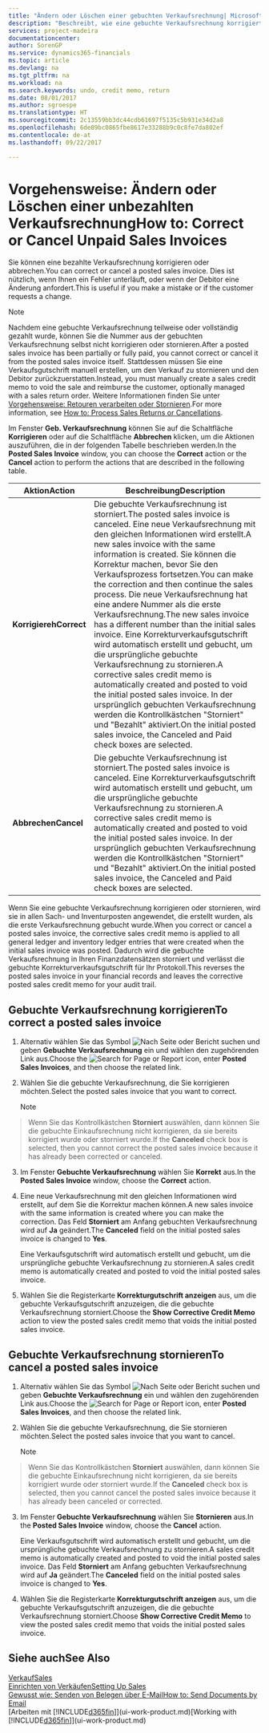 ```yaml
---
title: "Ändern oder Löschen einer gebuchten Verkaufsrechnung| Microsoft Docs"
description: "Beschreibt, wie eine gebuchte Verkaufsrechnung korrigiert, rückgängig gemacht oder eine Gutschrift angewendet wird."
services: project-madeira
documentationcenter: 
author: SorenGP
ms.service: dynamics365-financials
ms.topic: article
ms.devlang: na
ms.tgt_pltfrm: na
ms.workload: na
ms.search.keywords: undo, credit memo, return
ms.date: 08/01/2017
ms.author: sgroespe
ms.translationtype: HT
ms.sourcegitcommit: 2c13559bb3dc44cdb61697f5135c5b931e34d2a8
ms.openlocfilehash: 6de89bc0865fbe8617e33288b9c0c8fe7da802ef
ms.contentlocale: de-at
ms.lasthandoff: 09/22/2017

---
```

# <a name="how-to-correct-or-cancel-unpaid-sales-invoices"></a><span data-ttu-id="6abe3-103">Vorgehensweise: Ändern oder Löschen einer unbezahlten Verkaufsrechnung</span><span class="sxs-lookup"><span data-stu-id="6abe3-103">How to: Correct or Cancel Unpaid Sales Invoices</span></span>
<span data-ttu-id="6abe3-104">Sie können eine bezahlte Verkaufsrechnung korrigieren oder abbrechen.</span><span class="sxs-lookup"><span data-stu-id="6abe3-104">You can correct or cancel a posted sales invoice.</span></span> <span data-ttu-id="6abe3-105">Dies ist nützlich, wenn Ihnen ein Fehler unterläuft, oder wenn der Debitor eine Änderung anfordert.</span><span class="sxs-lookup"><span data-stu-id="6abe3-105">This is useful if you make a mistake or if the customer requests a change.</span></span>

> [!NOTE]  
>   <span data-ttu-id="6abe3-106">Nachdem eine gebuchte Verkaufsrechnung teilweise oder vollständig gezahlt wurde, können Sie die Nummer aus der gebuchten Verkaufsrechnung selbst nicht korrigieren oder stornieren.</span><span class="sxs-lookup"><span data-stu-id="6abe3-106">After a posted sales invoice has been partially or fully paid, you cannot correct or cancel it from the posted sales invoice itself.</span></span> <span data-ttu-id="6abe3-107">Stattdessen müssen Sie eine Verkaufsgutschrift manuell erstellen, um den Verkauf zu stornieren und den Debitor zurückzuerstatten.</span><span class="sxs-lookup"><span data-stu-id="6abe3-107">Instead, you must manually create a sales credit memo to void the sale and reimburse the customer, optionally managed with a sales return order.</span></span> <span data-ttu-id="6abe3-108">Weitere Informationen finden Sie unter [Vorgehensweise: Retouren verarbeiten oder Stornieren](sales-how-process-sales-returns-cancellations.md).</span><span class="sxs-lookup"><span data-stu-id="6abe3-108">For more information, see [How to: Process Sales Returns or Cancellations](sales-how-process-sales-returns-cancellations.md).</span></span>

<span data-ttu-id="6abe3-109">Im Fenster **Geb. Verkaufsrechnung** können Sie auf die Schaltfläche **Korrigieren** oder auf die Schaltfläche **Abbrechen** klicken, um die Aktionen auszuführen, die in der folgenden Tabelle beschrieben werden.</span><span class="sxs-lookup"><span data-stu-id="6abe3-109">In the **Posted Sales Invoice** window, you can choose the **Correct** action or the **Cancel** action to perform the actions that are described in the following table.</span></span>

| <span data-ttu-id="6abe3-110">Aktion</span><span class="sxs-lookup"><span data-stu-id="6abe3-110">Action</span></span> | <span data-ttu-id="6abe3-111">Beschreibung</span><span class="sxs-lookup"><span data-stu-id="6abe3-111">Description</span></span> |
| --- | --- |
| <span data-ttu-id="6abe3-112">**Korrigiereh**</span><span class="sxs-lookup"><span data-stu-id="6abe3-112">**Correct**</span></span> |<span data-ttu-id="6abe3-113">Die gebuchte Verkaufsrechnung ist storniert.</span><span class="sxs-lookup"><span data-stu-id="6abe3-113">The posted sales invoice is canceled.</span></span> <span data-ttu-id="6abe3-114">Eine neue Verkaufsrechnung mit den gleichen Informationen wird erstellt.</span><span class="sxs-lookup"><span data-stu-id="6abe3-114">A new sales invoice with the same information is created.</span></span> <span data-ttu-id="6abe3-115">Sie können die Korrektur machen, bevor Sie den Verkaufsprozess fortsetzen.</span><span class="sxs-lookup"><span data-stu-id="6abe3-115">You can make the correction and then continue the sales process.</span></span> <span data-ttu-id="6abe3-116">Die neue Verkaufsrechnung hat eine andere Nummer als die erste Verkaufsrechnung.</span><span class="sxs-lookup"><span data-stu-id="6abe3-116">The new sales invoice has a different number than the initial sales invoice.</span></span> <span data-ttu-id="6abe3-117">Eine Korrekturverkaufsgutschrift wird automatisch erstellt und gebucht, um die ursprüngliche gebuchte Verkaufsrechnung zu stornieren.</span><span class="sxs-lookup"><span data-stu-id="6abe3-117">A corrective sales credit memo is automatically created and posted to void the initial posted sales invoice.</span></span> <span data-ttu-id="6abe3-118">In der ursprünglich gebuchten Verkaufsrechnung werden die Kontrollkästchen "Storniert" und "Bezahlt" aktiviert.</span><span class="sxs-lookup"><span data-stu-id="6abe3-118">On the initial posted sales invoice, the Canceled and Paid check boxes are selected.</span></span> |
| <span data-ttu-id="6abe3-119">**Abbrechen**</span><span class="sxs-lookup"><span data-stu-id="6abe3-119">**Cancel**</span></span> |<span data-ttu-id="6abe3-120">Die gebuchte Verkaufsrechnung ist storniert.</span><span class="sxs-lookup"><span data-stu-id="6abe3-120">The posted sales invoice is canceled.</span></span> <span data-ttu-id="6abe3-121">Eine Korrekturverkaufsgutschrift wird automatisch erstellt und gebucht, um die ursprüngliche gebuchte Verkaufsrechnung zu stornieren.</span><span class="sxs-lookup"><span data-stu-id="6abe3-121">A corrective sales credit memo is automatically created and posted to void the initial posted sales invoice.</span></span> <span data-ttu-id="6abe3-122">In der ursprünglich gebuchten Verkaufsrechnung werden die Kontrollkästchen "Storniert" und "Bezahlt" aktiviert.</span><span class="sxs-lookup"><span data-stu-id="6abe3-122">On the initial posted sales invoice, the Canceled and Paid check boxes are selected.</span></span> |

<span data-ttu-id="6abe3-123">Wenn Sie eine gebuchte Verkaufsrechnung korrigieren oder stornieren, wird sie in allen Sach- und Inventurposten angewendet, die erstellt wurden, als die erste Verkaufsrechnung gebucht wurde.</span><span class="sxs-lookup"><span data-stu-id="6abe3-123">When you correct or cancel a posted sales invoice, the corrective sales credit memo is applied to all general ledger and inventory ledger entries that were created when the initial sales invoice was posted.</span></span> <span data-ttu-id="6abe3-124">Dadurch wird die gebuchte Verkaufsrechnung in Ihren Finanzdatensätzen storniert und verlässt die gebuchte Korrekturverkaufsgutschrift für Ihr Protokoll.</span><span class="sxs-lookup"><span data-stu-id="6abe3-124">This reverses the posted sales invoice in your financial records and leaves the corrective posted sales credit memo for your audit trail.</span></span>

## <a name="to-correct-a-posted-sales-invoice"></a><span data-ttu-id="6abe3-125">Gebuchte Verkaufsrechnung korrigieren</span><span class="sxs-lookup"><span data-stu-id="6abe3-125">To correct a posted sales invoice</span></span>
1. <span data-ttu-id="6abe3-126">Alternativ wählen Sie das Symbol ![Nach Seite oder Bericht suchen](media/ui-search/search_small.png "Nach Seite oder Bericht suchen") und geben **Gebuchte Verkaufsrechnung** ein und wählen den zugehörenden Link aus.</span><span class="sxs-lookup"><span data-stu-id="6abe3-126">Choose the ![Search for Page or Report](media/ui-search/search_small.png "Search for Page or Report icon") icon, enter **Posted Sales Invoices**, and then choose the related link.</span></span>  
2. <span data-ttu-id="6abe3-127">Wählen Sie die gebuchte Verkaufsrechnung, die Sie korrigieren möchten.</span><span class="sxs-lookup"><span data-stu-id="6abe3-127">Select the posted sales invoice that you want to correct.</span></span>

    > [!NOTE]  
>   <span data-ttu-id="6abe3-128">Wenn Sie das Kontrollkästchen **Storniert** auswählen, dann können Sie die gebuchte Einkaufsrechnung nicht korrigieren, da sie bereits korrigiert wurde oder storniert wurde.</span><span class="sxs-lookup"><span data-stu-id="6abe3-128">If the **Canceled** check box is selected, then you cannot correct the posted sales invoice because it has already been corrected or canceled.</span></span>
3. <span data-ttu-id="6abe3-129">Im Fenster **Gebuchte Verkaufsrechnung** wählen Sie **Korrekt** aus.</span><span class="sxs-lookup"><span data-stu-id="6abe3-129">In the **Posted Sales Invoice** window, choose the **Correct** action.</span></span>  
4. <span data-ttu-id="6abe3-130">Eine neue Verkaufsrechnung mit den gleichen Informationen wird erstellt, auf dem Sie die Korrektur machen können.</span><span class="sxs-lookup"><span data-stu-id="6abe3-130">A new sales invoice with the same information is created where you can make the correction.</span></span> <span data-ttu-id="6abe3-131">Das Feld **Storniert** am Anfang gebuchten Verkaufsrechnung wird auf **Ja** geändert.</span><span class="sxs-lookup"><span data-stu-id="6abe3-131">The **Canceled** field on the initial posted sales invoice is changed to **Yes**.</span></span>

    <span data-ttu-id="6abe3-132">Eine Verkaufsgutschrift wird automatisch erstellt und gebucht, um die ursprüngliche gebuchte Verkaufsrechnung zu stornieren.</span><span class="sxs-lookup"><span data-stu-id="6abe3-132">A sales credit memo is automatically created and posted to void the initial posted sales invoice.</span></span>
5. <span data-ttu-id="6abe3-133">Wählen Sie die Registerkarte **Korrekturgutschrift anzeigen** aus, um die gebuchte Verkaufsgutschrift anzuzeigen, die die gebuchte Verkaufsrechnung storniert.</span><span class="sxs-lookup"><span data-stu-id="6abe3-133">Choose the **Show Corrective Credit Memo** action to view the posted sales credit memo that voids the initial posted sales invoice.</span></span>

## <a name="to-cancel-a-posted-sales-invoice"></a><span data-ttu-id="6abe3-134">Gebuchte Verkaufsrechnung stornieren</span><span class="sxs-lookup"><span data-stu-id="6abe3-134">To cancel a posted sales invoice</span></span>
1. <span data-ttu-id="6abe3-135">Alternativ wählen Sie das Symbol ![Nach Seite oder Bericht suchen](media/ui-search/search_small.png "Nach Seite oder Bericht suchen") und geben **Gebuchte Verkaufsrechnung** ein und wählen den zugehörenden Link aus.</span><span class="sxs-lookup"><span data-stu-id="6abe3-135">Choose the ![Search for Page or Report](media/ui-search/search_small.png "Search for Page or Report icon") icon, enter **Posted Sales Invoices**, and then choose the related link.</span></span>  
2. <span data-ttu-id="6abe3-136">Wählen Sie die gebuchte Verkaufsrechnung, die Sie stornieren möchten.</span><span class="sxs-lookup"><span data-stu-id="6abe3-136">Select the posted sales invoice that you want to cancel.</span></span>

    > [!NOTE]  
>   <span data-ttu-id="6abe3-137">Wenn Sie das Kontrollkästchen **Storniert** auswählen, dann können Sie die gebuchte Einkaufsrechnung nicht korrigieren, da sie bereits korrigiert wurde oder storniert wurde.</span><span class="sxs-lookup"><span data-stu-id="6abe3-137">If the **Canceled** check box is selected, then you cannot cancel the posted sales invoice because it has already been canceled or corrected.</span></span>
3. <span data-ttu-id="6abe3-138">Im Fenster **Gebuchte Verkaufsrechnung** wählen Sie **Stornieren** aus.</span><span class="sxs-lookup"><span data-stu-id="6abe3-138">In the **Posted Sales Invoice** window, choose the **Cancel** action.</span></span>

    <span data-ttu-id="6abe3-139">Eine Verkaufsgutschrift wird automatisch erstellt und gebucht, um die ursprüngliche gebuchte Verkaufsrechnung zu stornieren.</span><span class="sxs-lookup"><span data-stu-id="6abe3-139">A sales credit memo is automatically created and posted to void the initial posted sales invoice.</span></span> <span data-ttu-id="6abe3-140">Das Feld **Storniert** am Anfang gebuchten Verkaufsrechnung wird auf **Ja** geändert.</span><span class="sxs-lookup"><span data-stu-id="6abe3-140">The **Canceled** field on the initial posted sales invoice is changed to **Yes**.</span></span>
4. <span data-ttu-id="6abe3-141">Wählen Sie die Registerkarte **Korrekturgutschrift anzeigen** aus, um die gebuchte Verkaufsgutschrift anzuzeigen, die die gebuchte Verkaufsrechnung storniert.</span><span class="sxs-lookup"><span data-stu-id="6abe3-141">Choose **Show Corrective Credit Memo** to view the posted sales credit memo that voids the initial posted sales invoice.</span></span>

## <a name="see-also"></a><span data-ttu-id="6abe3-142">Siehe auch</span><span class="sxs-lookup"><span data-stu-id="6abe3-142">See Also</span></span>
[<span data-ttu-id="6abe3-143">Verkauf</span><span class="sxs-lookup"><span data-stu-id="6abe3-143">Sales</span></span>](sales-manage-sales.md)  
[<span data-ttu-id="6abe3-144">Einrichten von Verkäufen</span><span class="sxs-lookup"><span data-stu-id="6abe3-144">Setting Up Sales</span></span>](sales-setup-sales.md)  
[<span data-ttu-id="6abe3-145">Gewusst wie: Senden von Belegen über E-Mail</span><span class="sxs-lookup"><span data-stu-id="6abe3-145">How to: Send Documents by Email</span></span>](ui-how-send-documents-email.md)  
<span data-ttu-id="6abe3-146">[Arbeiten mit [!INCLUDE[d365fin](includes/d365fin_md.md)]](ui-work-product.md)</span><span class="sxs-lookup"><span data-stu-id="6abe3-146">[Working with [!INCLUDE[d365fin](includes/d365fin_md.md)]](ui-work-product.md)</span></span>

